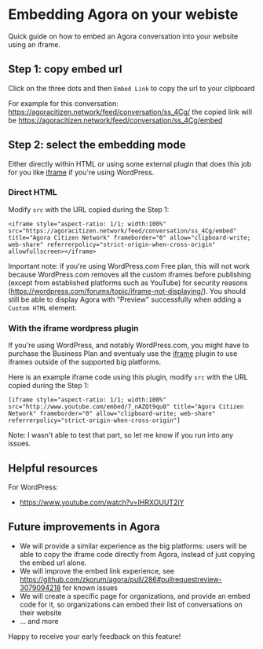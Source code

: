 # Embedding Agora on your webiste

Quick guide on how to embed an Agora conversation into your website using an iframe.

## Step 1: copy embed url

Click on the three dots and then `Embed Link` to copy the url to your clipboard

For example for this conversation: <https://agoracitizen.network/feed/conversation/ss_4Cg/> the copied link will be <https://agoracitizen.network/feed/conversation/ss_4Cg/embed>

## Step 2: select the embedding mode

Either directly within HTML or using some external plugin that does this job for you like [iframe](https://wordpress.org/plugins/iframe/) if you're using WordPress.

### Direct HTML

Modify `src` with the URL copied during the Step 1:

```
<iframe style="aspect-ratio: 1/1; width:100%"  src="https://agoracitizen.network/feed/conversation/ss_4Cg/embed" title="Agora Citizen Network" frameborder="0" allow="clipboard-write; web-share" referrerpolicy="strict-origin-when-cross-origin" allowfullscreen></iframe>
```

Important note: if you're using WordPress.com Free plan, this will not work because WordPress.com removes all the custom iframes before publishing (except from established platforms such as YouTube) for security reasons (<https://wordpress.com/forums/topic/iframe-not-displaying/>).
You should still be able to display Agora with "Preview" successfully when adding a `Custom HTML` element.

### With the iframe wordpress plugin

If you're using WordPress, and notably WordPress.com, you might have to purchase the Business Plan and eventualy use the [iframe](https://wordpress.org/plugins/iframe/) plugin to use iframes outside of the supported big platforms.

Here is an example iframe code using this plugin, modify `src` with the URL copied during the Step 1:

```
[iframe style="aspect-ratio: 1/1; width:100%" src="http://www.youtube.com/embed/7_nAZQt9qu0" title="Agora Citizen Network" frameborder="0" allow="clipboard-write; web-share" referrerpolicy="strict-origin-when-cross-origin"]
```

Note: I wasn't able to test that part, so let me know if you run into any issues.

## Helpful resources

For WordPress:

- <https://www.youtube.com/watch?v=IHRXOUUT2iY>

## Future improvements in Agora

- We will provide a similar experience as the big platforms: users will be able to copy the iframe code directly from Agora, instead of just copying the embed url alone.
- We will improve the embed link experience, see <https://github.com/zkorum/agora/pull/286#pullrequestreview-3079094218> for known issues
- We will create a specific page for organizations, and provide an embed code for it, so organizations can embed their list of conversations on their website
- ... and more

Happy to receive your early feedback on this feature!
